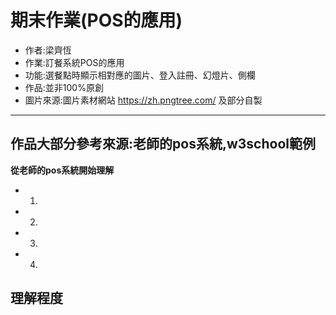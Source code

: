 # 期末作業(POS的應用)
* 作者:梁齊恆
* 作業:訂餐系統POS的應用
* 功能:選餐點時顯示相對應的圖片、登入註冊、幻燈片、側欄
* 作品:並非100%原創
* 圖片來源:圖片素材網站 https://zh.pngtree.com/ 及部分自製
----------------------------------------------------------
## 作品大部分參考來源:老師的pos系統,w3school範例
**從老師的pos系統開始理解**
* 1.
* 2.
* 3.
* 4.
## 理解程度
